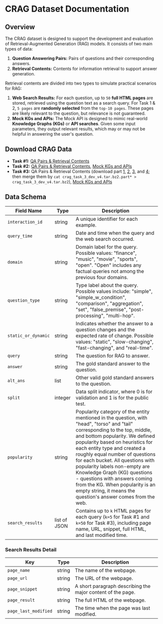 # CRAG Dataset Documentation

## Overview

The CRAG dataset is designed to support the development and evaluation of Retrieval-Augmented Generation (RAG) models. It consists of two main types of data:

1. **Question Answering Pairs:** Pairs of questions and their corresponding answers.
2. **Retrieval Contents:** Contents for information retrieval to support answer generation.

Retrieval contents are divided into two types to simulate practical scenarios for RAG:

1. **Web Search Results:** For each question, up to `50` **full HTML pages** are stored, retrieved using the question text as a search query. For Task 1 & 2, `5 pages` are **randomly selected** from the `top-10 pages`. These pages are likely relevant to the question, but relevance is not guaranteed.
2. **Mock KGs and APIs:** The Mock API is designed to mimic real-world **Knowledge Graphs (KGs)** or **API searches**. Given some input parameters, they output relevant results, which may or may not be helpful in answering the user's question.

## Download CRAG Data

- **Task #1:** [QA Pairs & Retrieval Contents](https://github.com/facebookresearch/CRAG/raw/refs/heads/main/data/crag_task_1_and_2_dev_v4.jsonl.bz2?download=)
- **Task #2:** [QA Pairs & Retrieval Contents](https://github.com/facebookresearch/CRAG/raw/refs/heads/main/data/crag_task_1_and_2_dev_v4.jsonl.bz2?download=), [Mock KGs and APIs](/mock_api)
- **Task #3:** QA Pairs & Retrieval Contents (download part [1](https://github.com/facebookresearch/CRAG/raw/refs/heads/main/data/crag_task_3_dev_v4.tar.bz2.part1?download=), [2](https://github.com/facebookresearch/CRAG/raw/refs/heads/main/data/crag_task_3_dev_v4.tar.bz2.part2?download=), [3](https://github.com/facebookresearch/CRAG/raw/refs/heads/main/data/crag_task_3_dev_v4.tar.bz2.part3?download=), and [4](https://github.com/facebookresearch/CRAG/raw/refs/heads/main/data/crag_task_3_dev_v4.tar.bz2.part4?download=); then merge them by `cat crag_task_3_dev_v4.tar.bz2.part* > crag_task_3_dev_v4.tar.bz2`), [Mock KGs and APIs](/mock_api)

## Data Schema

| Field Name             | Type          | Description                                                                                                                                                           |
|------------------------|---------------|-----------------------------------------------------------------------------------------------------------------------------------------------------------------------|
| `interaction_id`       | string        | A unique identifier for each example.                                                                                                                                |
| `query_time`           | string        | Date and time when the query and the web search occurred.                                                                                                            |
| `domain`               | string        | Domain label for the query. Possible values: "finance", "music", "movie", "sports", "open". "Open" includes any factual queries not among the previous four domains. |
| `question_type`        | string        | Type label about the query. Possible values include: "simple", "simple_w_condition", "comparison", "aggregation", "set", "false_premise", "post-processing", "multi-hop".      |
| `static_or_dynamic`    | string        | Indicates whether the answer to a question changes and the expected rate of change. Possible values: "static", "slow-changing", "fast-changing", and "real-time".    |
| `query`                | string        | The question for RAG to answer.                                                                                                                                       |
| `answer`               | string        | The gold standard answer to the question.                                                                                                                             |
| `alt_ans`  | list        | Other valid gold standard answers to the question.                                                                                                                    |
| `split`                | integer       | Data split indicator, where 0 is for validation and 1 is for the public test.                                                                                         |
| `popularity`                | string       | Popularity category of the entity mentioned in the question, with "head", "torso" and "tail" corresponding to the top, middle, and bottom popularity. We defined popularity based on heuristics for each entity type and created a roughly equal number of questions for each bucket. All questions with popularity labels non-empty are Knowledge Graph (KG) questions - questions with answers coming from the KG. When popularity is an empty string, it means the question's answer comes from the web.
| `search_results`       | list of JSON  | Contains up to `k` HTML pages for each query (`k=5` for Task #1 and `k=50` for Task #3), including page name, URL, snippet, full HTML, and last modified time.         |

### Search Results Detail

| Key                  | Type   | Description                                             |
|----------------------|--------|---------------------------------------------------------|
| `page_name`          | string | The name of the webpage.                                |
| `page_url`           | string | The URL of the webpage.                                 |
| `page_snippet`       | string | A short paragraph describing the major content of the page. |
| `page_result`        | string | The full HTML of the webpage.                           |
| `page_last_modified` | string | The time when the page was last modified.               |
